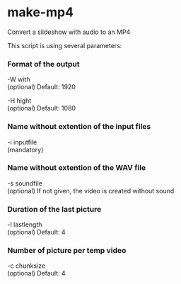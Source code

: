 # make-mp4
Convert a slideshow with audio to an MP4

This script is using several parameters:

### Format of the output

-W with \
(optional) Default: 1920

-H hight \
(optional) Default: 1080

### Name without extention of the input files

-i inputfile \
(mandatory)

### Name without extention of the WAV file

-s soundfile \
(optional) If not given, the video is created without sound

### Duration of the last picture

-l lastlength \
(optional) Default: 4

### Number of picture per temp video

-c chunksize \
(optional) Default: 4
